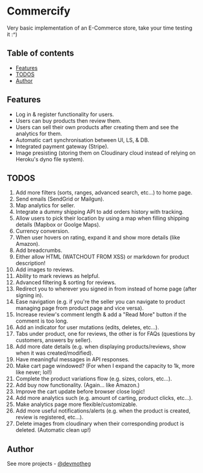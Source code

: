 # Commercify

Very basic implementation of an E-Commerce store, take your time testing it :^)

## Table of contents

- [Features](#features)
- [TODOS](#todos)
- [Author](#author)

## Features

- Log in & register functionality for users.
- Users can buy products then review them.
- Users can sell their own products after creating them and see the analytics for them.
- Automatic cart synchronisation between UI, LS, & DB.
- Integrated payment gateway (Stripe).
- Image presisting (storing them on Cloudinary cloud instead of relying on Heroku's dyno file system).

## TODOS

1. Add more filters (sorts, ranges, advanced search, etc...) to home page.
2. Send emails (SendGrid or Mailgun).
3. Map analytics for seller.
4. Integrate a dummy shipping API to add orders history with tracking.
5. Allow users to pick their location by using a map when filling shipping details (Mapbox or Goolge Maps).
6. Currency conversion.
7. When user hovers on rating, expand it and show more details (like Amazon).
8. Add breadcrumbs.
9. Either allow HTML (WATCHOUT FROM XSS) or markdown for product description!
10. Add images to reviews.
11. Ability to mark reviews as helpful.
12. Advanced filtering & sorting for reviews.
13. Redirect you to wherever you signed in from instead of home page (after signing in).
14. Ease navigation (e.g. if you're the seller you can navigate to product managing page from product page and vice versa).
15. Increase review's comment length & add a "Read More" button if the comment is too long.
16. Add an indicator for user mutations (edits, deletes, etc...).
17. Tabs under product, one for reviews, the other is for FAQs (questions by customers, answers by seller).
18. Add more date details (e.g. when displaying products/reviews, show when it was created/modified).
19. Have meaningful messages in API responses.
20. Make cart page windowed? (For when I expand the capacity to 1k, more like never; lol!)
21. Complete the product variations flow (e.g. sizes, colors, etc...).
22. Add buy now functionality. (Again... like Amazon.)
23. Improve the cart update before browser close logic!
24. Add more analytics such (e.g. amount of carting, product clicks, etc...).
25. Make analytics page more flexible/customizable.
26. Add more useful notifications/alerts (e.g. when the product is created, review is registered, etc...).
27. Delete images from cloudinary when their corresponding product is deleted. (Automatic clean up!)

## Author

See more projects - [@devmotheg](https://github.com/devmotheg?tab=repositories)
